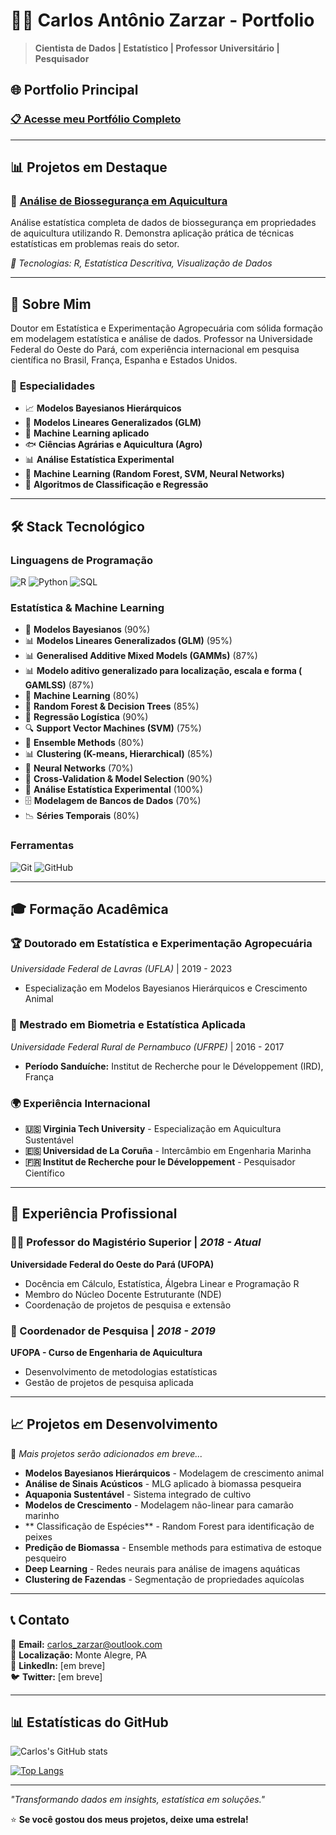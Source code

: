 # 👨‍💻 Carlos Antônio Zarzar - Portfolio

> **Cientista de Dados | Estatístico | Professor Universitário | Pesquisador**

## 🌐 **Portfolio Principal**
### [📋 Acesse meu Portfólio Completo](https://carloszarzar.github.io/Portfolio/)

---

## 📊 **Projetos em Destaque**

### 🔬 [Análise de Biossegurança em Aquicultura](https://carloszarzar.github.io/Thiago_analise_R/)
Análise estatística completa de dados de biossegurança em propriedades de aquicultura utilizando R. Demonstra aplicação prática de técnicas estatísticas em problemas reais do setor.

*🔧 Tecnologias: R, Estatística Descritiva, Visualização de Dados*

---

## 🎯 **Sobre Mim**

Doutor em Estatística e Experimentação Agropecuária com sólida formação em modelagem estatística e análise de dados. Professor na Universidade Federal do Oeste do Pará, com experiência internacional em pesquisa científica no Brasil, França, Espanha e Estados Unidos.

### 🚀 **Especialidades**
- 📈 **Modelos Bayesianos Hierárquicos**
- 🔢 **Modelos Lineares Generalizados (GLM)** 
- 🤖 **Machine Learning aplicado**
- 🐟 **Ciências Agrárias e Aquicultura (Agro)**
- 📊 **Análise Estatística Experimental**
- 🌳 **Machine Learning (Random Forest, SVM, Neural Networks)**
- 🎯 **Algoritmos de Classificação e Regressão**
---

## 🛠️ **Stack Tecnológico**

### **Linguagens de Programação**
![R](https://img.shields.io/badge/R-95%25-276DC3?style=flat-square&logo=r&logoColor=white)
![Python](https://img.shields.io/badge/Python-80%25-3776AB?style=flat-square&logo=python&logoColor=white)
![SQL](https://img.shields.io/badge/SQL-85%25-4479A1?style=flat-square&logo=mysql&logoColor=white)

### **Estatística & Machine Learning**
- 🎲 **Modelos Bayesianos** (90%)
- 📊 **Modelos Lineares Generalizados (GLM)** (95%)
- 📊 **Generalised Additive Mixed Models (GAMMs)** (87%)
- 📊 **Modelo aditivo generalizado para localização, escala e forma ( GAMLSS)** (87%)
- 🤖 **Machine Learning** (80%)
- 🌳 **Random Forest & Decision Trees** (85%)
- 🎯 **Regressão Logística** (90%)
- 🔍 **Support Vector Machines (SVM)** (75%)
- 🎪 **Ensemble Methods** (80%)
- 📊 **Clustering (K-means, Hierarchical)** (85%)
- 🧠 **Neural Networks** (70%)
- 🔄 **Cross-Validation & Model Selection** (90%)
- 🧪 **Análise Estatística Experimental** (100%)
- 🗄️ **Modelagem de Bancos de Dados** (70%)
- 📉 **Séries Temporais** (80%)

### **Ferramentas**
![Git](https://img.shields.io/badge/Git-89%25-F05032?style=flat-square&logo=git&logoColor=white)
![GitHub](https://img.shields.io/badge/GitHub-89%25-181717?style=flat-square&logo=github&logoColor=white)

---

## 🎓 **Formação Acadêmica**

### **🏆 Doutorado em Estatística e Experimentação Agropecuária**
*Universidade Federal de Lavras (UFLA)* | 2019 - 2023
- Especialização em Modelos Bayesianos Hierárquicos e Crescimento Animal

### **🏅 Mestrado em Biometria e Estatística Aplicada**
*Universidade Federal Rural de Pernambuco (UFRPE)* | 2016 - 2017
- **Período Sanduíche:** Institut de Recherche pour le Développement (IRD), França

### **🌍 Experiência Internacional**
- **🇺🇸 Virginia Tech University** - Especialização em Aquicultura Sustentável
- **🇪🇸 Universidad de La Coruña** - Intercâmbio em Engenharia Marinha
- **🇫🇷 Institut de Recherche pour le Développement** - Pesquisador Científico

---

## 💼 **Experiência Profissional**

### **👨‍🏫 Professor do Magistério Superior** | *2018 - Atual*
**Universidade Federal do Oeste do Pará (UFOPA)**
- Docência em Cálculo, Estatística, Álgebra Linear e Programação R
- Membro do Núcleo Docente Estruturante (NDE)
- Coordenação de projetos de pesquisa e extensão

### **🔬 Coordenador de Pesquisa** | *2018 - 2019*
**UFOPA - Curso de Engenharia de Aquicultura**
- Desenvolvimento de metodologias estatísticas
- Gestão de projetos de pesquisa aplicada

---

## 📈 **Projetos em Desenvolvimento**

🚧 *Mais projetos serão adicionados em breve...*

- **Modelos Bayesianos Hierárquicos** - Modelagem de crescimento animal
- **Análise de Sinais Acústicos** - MLG aplicado à biomassa pesqueira  
- **Aquaponia Sustentável** - Sistema integrado de cultivo
- **Modelos de Crescimento** - Modelagem não-linear para camarão marinho
- ** Classificação de Espécies** - Random Forest para identificação de peixes
- **Predição de Biomassa** - Ensemble methods para estimativa de estoque pesqueiro
- **Deep Learning** - Redes neurais para análise de imagens aquáticas
- **Clustering de Fazendas** - Segmentação de propriedades aquícolas

---

## 📞 **Contato**

📧 **Email:** carlos_zarzar@outlook.com  
📍 **Localização:** Monte Alegre, PA  
💼 **LinkedIn:** [em breve]  
🐦 **Twitter:** [em breve]  

---

## 📊 **Estatísticas do GitHub**

![Carlos's GitHub stats](https://github-readme-stats.vercel.app/api?username=carloszarzar&show_icons=true&theme=tokyonight)

[![Top Langs](https://github-readme-stats.vercel.app/api/top-langs/?username=carloszarzar&layout=compact&theme=tokyonight)](https://github.com/anuraghazra/github-readme-stats)

---

*"Transformando dados em insights, estatística em soluções."*

⭐ **Se você gostou dos meus projetos, deixe uma estrela!**
